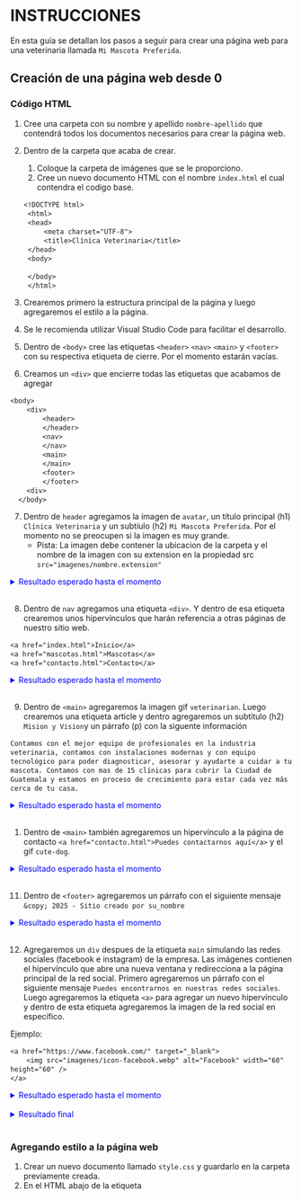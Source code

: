 # INSTRUCCIONES

En esta guía se detallan los pasos a seguir para crear una página web para una veterinaria llamada `Mi Mascota Preferida`.

## Creación de una página web desde 0

### Código HTML

1. Cree una carpeta con su nombre y apellido `nombre-apellido` que contendrá todos los documentos necesarios para crear la página web.
2. Dentro de la carpeta que acaba de crear.

   1. Coloque la carpeta de imágenes que se le proporciono.
   2. Cree un nuevo documento HTML con el nombre `index.html` el cual contendra el codigo base.

   ```
   <!DOCTYPE html>
    <html>
    <head>
        <meta charset="UTF-8">
        <title>Clínica Veterinaria</title>
    </head>
    <body>

    </body>
    </html>
   ```

3. Crearemos primero la estructura principal de la página y luego agregaremos el estilo a la página.
4. Se le recomienda utilizar Visual Studio Code para facilitar el desarrollo.
5. Dentro de `<body>` cree las etiquetas `<header>` `<nav>` `<main>` y `<footer>` con su respectiva etiqueta de cierre. Por el momento estarán vacías.
6. Creamos un `<div>` que encierre todas las etiquetas que acabamos de agregar

```
<body>
    <div>
        <header>
        </header>
        <nav>
        </nav>
        <main>
        </main>
        <footer>
        </footer>
    <div>
  </body>
```

7. Dentro de `header` agregamos la imagen de `avatar`, un título principal (h1) `Clínica Veterinaria` y un subtíulo (h2) `Mi Mascota Preferida`. Por el momento no se preocupen si la imagen es muy grande.
   - Pista: La imagen debe contener la ubicacion de la carpeta y el nombre de la imagen con su extension en la propiedad src `src="imagenes/nombre.extension"`

<details>
<summary style="color:blue;">Resultado esperado hasta el momento</summary>

![preview](capturas/7.jpg)

</details><br>

8. Dentro de `nav` agregamos una etiqueta `<div>`. Y dentro de esa etiqueta crearemos unos hipervínculos que harán referencia a otras páginas de nuestro sitio web.

```
<a href="index.html">Inicio</a>
<a href="mascotas.html">Mascotas</a>
<a href="contacto.html">Contacto</a>
```

<details>
<summary style="color:blue;">Resultado esperado hasta el momento</summary>

![preview](capturas/8.jpg)

</details><br>

9. Dentro de `<main>` agregaremos la imagen gif `veterinarian`. Luego crearemos una etiqueta article y dentro agregaremos un subtítulo (h2) `Mision y Vision`y un párrafo (p) con la siguente información

```
Contamos con el mejor equipo de profesionales en la industria veterinaria, contamos con instalaciones modernas y con equipo tecnológico para poder diagnosticar, asesorar y ayudarte a cuidar a tu mascota. Contamos con mas de 15 clínicas para cubrir la Ciudad de Guatemala y estamos en proceso de crecimiento para estar cada vez más cerca de tu casa.

```

<details>
<summary style="color:blue;">Resultado esperado hasta el momento</summary>

![preview](capturas/9.jpg)

</details><br>

1.  Dentro de `<main>` también agregaremos un hipervínculo a la página de contacto `<a href="contacto.html">Puedes contactarnos aquí</a>` y el gif `cute-dog`.

<details>
<summary style="color:blue;">Resultado esperado hasta el momento</summary>

![preview](capturas/10.jpg)

</details><br>

11. Dentro de `<footer>` agregaremos un párrafo con el siguiente mensaje `&copy; 2025 - Sitio creado por su_nombre`

<details>
<summary style="color:blue;">Resultado esperado hasta el momento</summary>

![preview](capturas/11.jpg)

</details><br>

12. Agregaremos un `div` despues de la etiqueta `main` simulando las redes sociales (facebook e instagram) de la empresa. Las imágenes contienen el hipervínculo que abre una nueva ventana y redirecciona a la página principal de la red social. Primero agregaremos un párrafo con el siguiente mensaje `Puedes encontrarnos en nuestras redes sociales`. Luego agregaremos la etiqueta `<a>` para agregar un nuevo hipervínculo y dentro de esta etiqueta agregaremos la imagen de la red social en específico.

Ejemplo:

```
<a href="https://www.facebook.com/" target="_blank">
    <img src="imagenes/icon-facebook.webp" alt="Facebook" width="60" height="60" />
</a>
```

<details>
<summary style="color:blue;">Resultado esperado hasta el momento</summary>

![preview](capturas/12.jpg)

</details><br>

<details>
<summary style="color:blue;">Resultado final</summary>

![preview](capturas/Resultado-HTML.jpg)

</details><br>

### Agregando estilo a la página web

1. Crear un nuevo documento llamado `style.css` y guardarlo en la carpeta previamente creada.
2. En el HTML abajo de la etiqueta <title>, agregaremos la etiqueta `<link>` con la información de nuestro archivo css `<link href="style.css" rel="stylesheet" type="text/css">`.
3. En `style.css` agregaremos un color grisaseo (`#f7f7f7`) al body como color de fondo y una lista de fuentes `Arial, Helvetica, sans-serif`.

```
   body {
    background: #f7f7f7;
    font-family: Arial, Helvetica, sans-serif;
 }
```

4. En nuestro código html agregamos a nuestro div principal que engloba todas las etiquetas de body una clase llamada `container`.

<details>
<summary style="color:blue;">Resultado esperado hasta el momento</summary>

![preview](capturas/css/4.png)

</details><br>

5. En `style.css` definiremos el estilo a la clase `container` que sera un tipo de sombra con un efecto como que sobresaliera.

```
background: white;
max-width: 960px;
margin: 60px auto;
-webkit-box-shadow: 0px 0px 30px 0px #999999;
box-shadow: 0px 0px 30px 0px #999999;

```

<details>
<summary style="color:blue;">Resultado esperado hasta el momento</summary>

![preview](capturas/css/5.png)

</details><br>

6. En `style.css` definiremos el estilo a la etiqueta `header`. Un fondo verdoso (`#45ADA8`), una alineacion de texto centrada y un padding (espacio que se crea al rededor de los elementos, espacio arriba, espacio derecha, espacio abajo, espacio izquierda) de `70px 0px`.
<details>
<summary style="color:blue;">Resultado esperado hasta el momento</summary>

![preview](capturas/css/6.png)

</details><br>

7. En `style.css` definiremos un tamaño a la imagen de header
```
header img {
   width: 86px; 
   height: 83px;
}
```

<details>
<summary style="color:blue;">Resultado esperado hasta el momento</summary>

![preview](capturas/css/7.png)

</details><br>

8. En `style.css` definiremos el estilo al título de header, con un color del texto `blanco`, un tamaño de fuente de `24px`, transmorfaremos el texto a mayúsculas  `text-transform: uppercase;` y un margen de `0px`.
9. En `style.css` definiremos el estilo al subtítulo de header, con un color del texto `negro`, un tamaño de fuente de `20px`, y un margen de `10px`.
<details>
<summary style="color:blue;">Resultado esperado hasta el momento</summary>

![preview](capturas/css/9.png)

</details><br>

10. En `style.css` definiremos el estilo de nuestro menú. Primero creando un fondo de un verde un poco mas oscuro (`#547980`) al de header.
11. En nuestro código html agregamos al div de header un atributo `class="menu"`.
12. En `style.css` definiremos el estilo de la clase `menu`. Agregando un passind de `10px` un margen izquierdo `auto`, un margen derecho `auto`, un tamaño de ancho de `50%`, y un `overflow: auto` 
```
padding: 10px;
margin-left: auto;
margin-right: auto;
width: 50%;
overflow: auto;

```
<details>
<summary style="color:blue;">Resultado esperado hasta el momento</summary>

![preview](capturas/css/12.png)

</details><br>

13. En `style.css` definiremos el estilo de los hipervínculos de nuestro menú, dandole una posición a la izquierda (`float: left;`) un color de texto `blanco`, quitamos la decoracion de los hipervínculos, para que no se muestren como subrayados (`text-decoration: none;`) y unos márgenes de 15px y 40px (`padding: 15px 40px;`)

<details>
<summary style="color:blue;">Resultado esperado hasta el momento</summary>

![preview](capturas/css/13.png)

</details><br>

14. En `style.css` definiremos el estilo de los hipervínculos cuando se posicionan sobre ellos dandoles un efecto de sombreado. Esto lo logramos con la pseudoclase hover (:hover). Elegiremos un color de fondo con una tonalidad café (`#594F4F`).
```
nav a:hover {
   background-color: #594F4F;
}
```
<details>
<summary style="color:blue;">Resultado esperado hasta el momento</summary>

![preview](capturas/css/14.png)

</details><br>

15. En `style.css` definiremos el estilo del contenido principal `<main>`. Agregando un espacio de 30px alrededor de cada elemento (`padding: 30px 30px 30px 30px;`), un overflow automático, un espacio entre cada linea de 30px (`line-height: 30px;`) y una alineación del texto centrada.
<details>
<summary style="color:blue;">Resultado esperado hasta el momento</summary>

![preview](capturas/css/15.png)

</details><br>

16. En `style.css` definiremos el estilo del subtítulo (h2) de `<main>`, agregando una lista de fuentes diferente al header `"Times New Roman", 'Times New Roman', Times, serif;`, un color de texto verde (`#547980`), transmorfaremos el texto a mayúsculas, un tamaño de fuente de `36px` y una alineación del texto centrada.
<details>
<summary style="color:blue;">Resultado esperado hasta el momento</summary>

![preview](capturas/css/16.png)

</details><br>

17.  En `style.css` definiremos el estilo del hipervínculo `Puedes contactarnos aquí`, definiendole una clase con nombre `contact` (agregarlo la clase a la etiqueta correspondiente en el código html). El color de texto será `blanco` un padding de `10px 60px`, un color de fondo café (`#594F4F`), quitamos la decoración, un `display: block;` (esto significa que el elemento ocupará todo el ancho disponible y comenzará en una nueva línea), un ancho de `200px` un margen (`margin: 30px auto 60px auto;`) y una alineación del texto centrada. 
<details>
<summary style="color:blue;">Resultado esperado hasta el momento</summary>

![preview](capturas/css/17.png)

</details><br>

18.  En `style.css` definiremos el estilo `hover`  con un color de fondo en tonalidad verdosa (`#547980`).
19.  En nuestro código html agregamos al div y a los hipervínculos la clase `sNetwork`
20.  En `style.css` definiremos el estilo de la clase `sNetwork`. 
```
.sNetwork {
    padding: 0px 30px 30px 30px;
    text-align: center;
 }
 
 .sNetwork a {
    text-decoration: none;
 }
```
<details>
<summary style="color:blue;">Resultado esperado hasta el momento</summary>

![preview](capturas/css/20.png)

</details><br>

21. Por ultimo definiremos el estilo de footer
```
footer {
   background: #5e6d66;
   padding: 40 30;
   overflow: auto;
}

footer p {
   color: white;
   font-size: 14px;
   padding-left: 10px;
}
```
<details>
<summary style="color:blue;">Resultado agregando CSS</summary>

![preview](capturas/css/Resultado-final.png)

</details><br>

### Reto
Crear las páginas de mascotas.html y contacto.html utilizando el diseño existente.